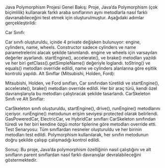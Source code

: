 Java Polymorphism Projesi
Genel Bakış:
Proje, Java’da Polymorphism (çok biçimlilik) kullanarak farklı araba sınıflarının aynı metodlarla nasıl farklı davranabileceğini test etmek için oluşturulmuştur. Aşağıdaki adımlar gerçekleştirildi:

Car Sınıfı:

Car sınıfı oluşturuldu, içinde 4 private değişken bulunuyor: engine, cylinders, name, wheels.
Constructor sadece cylinders ve name parametrelerini alacak şekilde tanımlandı. engine ve wheels için varsayılan değerler ayarlandı.
startEngine(), accelerate(), ve brake() metodları yazıldı ve her biri getClass().getSimpleName() değeriyle loglandı.
toString() ve equals() metodları override edildi, name ve cylinders alanlarına göre eşitlik kontrolü yapıldı.
Alt Sınıflar (Mitsubishi, Holden, Ford):

Mitsubishi, Holden, ve Ford sınıfları, Car sınıfından türetildi ve startEngine(), accelerate(), brake() metodları override edildi.
Her bir araç türü, kendi özel davranışlarıyla bu metodları çalıştıracak şekilde tasarlandı.
CarSkeleton Sınıfı ve Alt Sınıflar:

CarSkeleton sınıfı oluşturuldu, startEngine(), drive(), runEngine() metodlarını içeriyor. runEngine() metodunun erişim seviyesi protected olarak belirlendi.
GasPoweredCar, ElectricCar, ve HybridCar sınıfları CarSkeleton sınıfından türedi ve her biri kendine özgü motor tiplerine göre metodları override etti.
Test Senaryosu:
Tüm sınıflardan nesneler oluşturuldu ve her birinin metodları test edildi. Polymorphism kullanılarak, her sınıfın metodunun doğru şekilde çalışıp çalışmadığı kontrol edildi.

Sonuç:
Bu proje, Java’da polymorphism özelliğinin nasıl çalıştığını ve alt sınıfların parent sınıflardan nasıl farklı davranışlar devralabileceğini göstermektedir.






